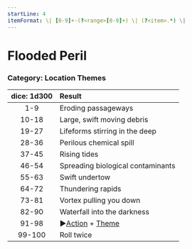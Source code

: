 ```yaml
---
startLine: 4
itemFormat: \| [0-9]+-(?<range>[0-9]+) \| (?<item>.*) \|
---
```

# Flooded Peril
### Category: Location Themes

| dice: 1d300 | Result |
|:----:|:-------|
| 1-9 | Eroding passageways |
| 10-18 | Large, swift moving debris |
| 19-27 | Lifeforms stirring in the deep |
| 28-36 | Perilous chemical spill |
| 37-45 | Rising tides |
| 46-54 | Spreading biological contaminants |
| 55-63 | Swift undertow |
| 64-72 | Thundering rapids |
| 73-81 | Vortex pulling you down |
| 82-90 | Waterfall into the darkness |
| 91-98 | ▶[Action](Core_Action.md) + [Theme](Core_Theme.md) |
| 99-100 | Roll twice |